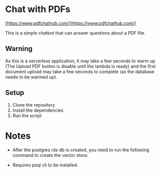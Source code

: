 # Chat with PDFs

[https://www.pdfchathub.com/](https://www.pdfchathub.com/)

This is a simple chatbot that can answer questions about a PDF file.

## Warning

As this is a serverless application, it may take a few seconds to warm up (The Upload PDF button is disable until the lambda is ready) and the first document upload may take a few seconds to complete (as the database needs to be warmed up).

## Setup

1. Clone the repository
2. Install the dependencies
3. Run the script

# Notes

- After the postgres rds db is created, you need to run the following command to create the vector store:

- Requires psql cli to be installed.